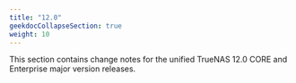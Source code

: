 ```yaml
---
title: "12.0"
geekdocCollapseSection: true
weight: 10
---
```


This section contains change notes for the unified TrueNAS 12.0 CORE and Enterprise major version releases.
